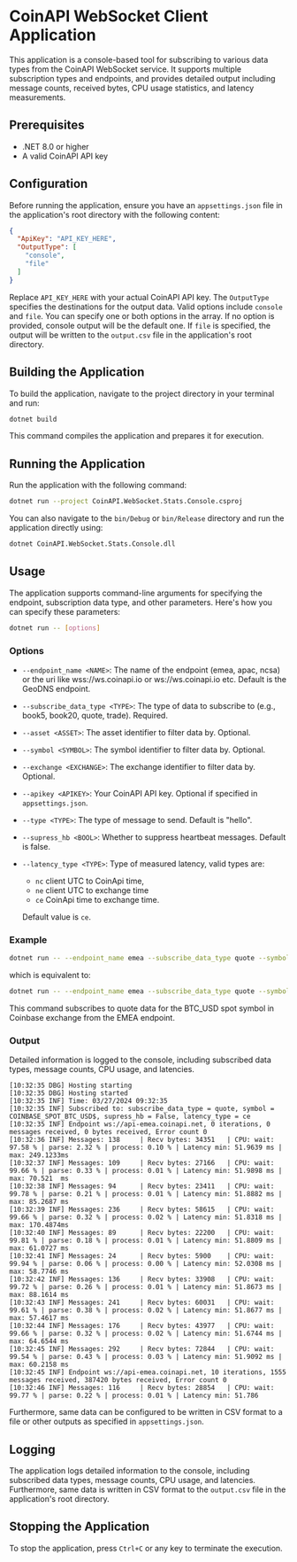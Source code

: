 
# CoinAPI WebSocket Client Application

This application is a console-based tool for subscribing to various data types from the CoinAPI WebSocket service. It supports multiple subscription types and endpoints, and provides detailed output including message counts, received bytes, CPU usage statistics, and latency measurements.

## Prerequisites

- .NET 8.0 or higher
- A valid CoinAPI API key

## Configuration

Before running the application, ensure you have an `appsettings.json` file in the application's root directory with the following content:

```json
{
  "ApiKey": "API_KEY_HERE",
  "OutputType": [
    "console",
    "file"
  ]
}
```

Replace `API_KEY_HERE` with your actual CoinAPI API key. The `OutputType` specifies the destinations for the output data. Valid options include `console` and `file`. You can specify one or both options in the array. If no option is provided, console output will be the default one.
If `file` is specified, the output will be written to the `output.csv` file in the application's root directory.

## Building the Application

To build the application, navigate to the project directory in your terminal and run:

```bash
dotnet build
```

This command compiles the application and prepares it for execution.

## Running the Application

Run the application with the following command:

```bash
dotnet run --project CoinAPI.WebSocket.Stats.Console.csproj
```

You can also navigate to the `bin/Debug` or `bin/Release` directory and run the application directly using:

```bash
dotnet CoinAPI.WebSocket.Stats.Console.dll
```

## Usage

The application supports command-line arguments for specifying the endpoint, subscription data type, and other parameters. Here's how you can specify these parameters:

```bash
dotnet run -- [options]
```

### Options

- `--endpoint_name <NAME>`: The name of the endpoint (emea, apac, ncsa) or the uri like wss://ws.coinapi.io or ws://ws.coinapi.io etc. Default is the GeoDNS endpoint.
- `--subscribe_data_type <TYPE>`: The type of data to subscribe to (e.g., book5, book20, quote, trade). Required.
- `--asset <ASSET>`: The asset identifier to filter data by. Optional.
- `--symbol <SYMBOL>`: The symbol identifier to filter data by. Optional.
- `--exchange <EXCHANGE>`: The exchange identifier to filter data by. Optional.
- `--apikey <APIKEY>`: Your CoinAPI API key. Optional if specified in `appsettings.json`.
- `--type <TYPE>`: The type of message to send. Default is "hello".
- `--supress_hb <BOOL>`: Whether to suppress heartbeat messages. Default is false.
- `--latency_type <TYPE>`: Type of measured latency, valid types are:
    - `nc` client UTC to CoinApi time, 
    - `ne` client UTC to exchange time
    - `ce` CoinApi time to exchange time. 

    Default value is `ce`.

### Example

```bash
dotnet run -- --endpoint_name emea --subscribe_data_type quote --symbol COINBASE_SPOT_BTC_USD$
```
which is equivalent to:
```bash
dotnet run -- --endpoint_name emea --subscribe_data_type quote --symbol COINBASE_SPOT_BTC_USD$ --supress_hb false --latency_type ce
```
This command subscribes to quote data for the BTC_USD spot symbol in Coinbase exchange from the EMEA endpoint.

### Output
Detailed information is logged to the console, including subscribed data types, message counts, CPU usage, and latencies.
```terminal
[10:32:35 DBG] Hosting starting
[10:32:35 DBG] Hosting started
[10:32:35 INF] Time: 03/27/2024 09:32:35
[10:32:35 INF] Subscribed to: subscribe_data_type = quote, symbol = COINBASE_SPOT_BTC_USD$, supress_hb = False, latency_type = ce
[10:32:35 INF] Endpoint ws://api-emea.coinapi.net, 0 iterations, 0 messages received, 0 bytes received, Error count 0
[10:32:36 INF] Messages: 138     | Recv bytes: 34351   | CPU: wait: 97.58 % | parse: 2.32 % | process: 0.10 % | Latency min: 51.9639 ms | max: 249.1233ms
[10:32:37 INF] Messages: 109     | Recv bytes: 27166   | CPU: wait: 99.66 % | parse: 0.33 % | process: 0.01 % | Latency min: 51.9898 ms | max: 70.521  ms
[10:32:38 INF] Messages: 94      | Recv bytes: 23411   | CPU: wait: 99.78 % | parse: 0.21 % | process: 0.01 % | Latency min: 51.8882 ms | max: 85.2687 ms
[10:32:39 INF] Messages: 236     | Recv bytes: 58615   | CPU: wait: 99.66 % | parse: 0.32 % | process: 0.02 % | Latency min: 51.8318 ms | max: 170.4874ms
[10:32:40 INF] Messages: 89      | Recv bytes: 22200   | CPU: wait: 99.81 % | parse: 0.18 % | process: 0.01 % | Latency min: 51.8809 ms | max: 61.0727 ms
[10:32:41 INF] Messages: 24      | Recv bytes: 5900    | CPU: wait: 99.94 % | parse: 0.06 % | process: 0.00 % | Latency min: 52.0308 ms | max: 58.7746 ms
[10:32:42 INF] Messages: 136     | Recv bytes: 33908   | CPU: wait: 99.72 % | parse: 0.26 % | process: 0.01 % | Latency min: 51.8673 ms | max: 88.1614 ms
[10:32:43 INF] Messages: 241     | Recv bytes: 60031   | CPU: wait: 99.61 % | parse: 0.38 % | process: 0.02 % | Latency min: 51.8677 ms | max: 57.4617 ms
[10:32:44 INF] Messages: 176     | Recv bytes: 43977   | CPU: wait: 99.66 % | parse: 0.32 % | process: 0.02 % | Latency min: 51.6744 ms | max: 64.6544 ms
[10:32:45 INF] Messages: 292     | Recv bytes: 72844   | CPU: wait: 99.54 % | parse: 0.43 % | process: 0.03 % | Latency min: 51.9092 ms | max: 60.2158 ms
[10:32:45 INF] Endpoint ws://api-emea.coinapi.net, 10 iterations, 1555 messages received, 387420 bytes received, Error count 0
[10:32:46 INF] Messages: 116     | Recv bytes: 28854   | CPU: wait: 99.77 % | parse: 0.22 % | process: 0.01 % | Latency min: 51.786
```
Furthermore, same data can be configured to be written in CSV format to a file or other outputs as specified in `appsettings.json`.

## Logging

The application logs detailed information to the console, including subscribed data types, message counts, CPU usage, and latencies.
Furthermore, same data is written in CSV format to the `output.csv` file in the application's root directory.    

## Stopping the Application

To stop the application, press `Ctrl+C` or any key to terminate the execution.
